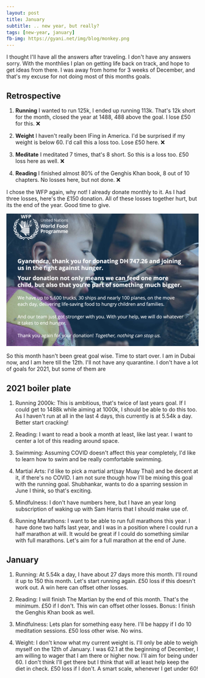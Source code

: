 ```yaml
---
layout: post
title: January
subtitle: .. new year, but really?
tags: [new-year, january]
fb-img: https://gyani.net/img/blog/monkey.png
---
```


I thought I'll have all the answers after traveling. I don't have any answers sorry. With the monthlies I plan on getting life back on track, and hope to get ideas from there. I was away from home for 3 weeks of December, and that's my excuse for not doing most of this months goals.

## Retrospective

1. **Running** I wanted to run 125k, I ended up running 113k. That's 12k short for the month, closed the year at 1488, 488 above the goal. I lose £50 for this. ❌

2. **Weight** I haven't really been IFing in America. I'd be surprised if my weight is below 60. I'd call this a loss too. Lose £50 here. ❌

3. **Meditate** I meditated 7 times, that's 8 short. So this is a loss too. £50 loss here as well. ❌

4. **Reading** I finished almost 80% of the Genghis Khan book, 8 out of 10 chapters. No losses here, but not done. ❌

I chose the WFP again, why not! I already donate monthly to it. As I had three losses, here's the £150 donation. All of these losses together hurt, but its the end of the year. Good time to give.

![Charity](/img/blog/january.png)

So this month hasn't been great goal wise. Time to start over. I am in Dubai now, and I am here till the 12th. I'll not have any quarantine. I don't have a lot of goals for 2021, but some of them are

## 2021 boiler plate

1. Running 2000k: This is ambitious, that's twice of last years goal. If I could get to 1488k while aiming at 1000k, I should be able to do this too. As I haven't run at all in the last 4 days, this currently is at 5.54k a day. Better start cracking!

2. Reading: I want to read a book a month at least, like last year. I want to center a lot of this reading around space.

3. Swimming: Assuming COVID doesn't affect this year completely, I'd like to learn how to swim and be really comfortable swimming.

4. Martial Arts: I'd like to pick a martial art(say Muay Thai) and be decent at it, if there's no COVID. I am not sure though how I'll be mixing this goal with the running goal. Shubhankar, wants to do a sparring session in June I think, so that's exciting.

5. Mindfulness: I don't have numbers here, but I have an year long subscription of waking up with Sam Harris that I should make use of.

6. Running Marathons: I want to be able to run full marathons this year. I have done two halfs last year, and I was in a position where I could run a half marathon at will. It would be great if I could do something similar with full marathons. Let's aim for a full marathon at the end of June.

## January

1. Running: At 5.54k a day, I have about 27 days more this month. I'll round it up to 150 this month. Let's start running again. £50 loss if this doesn't work out. A win here can offset other losses.

2. Reading: I will finish The Martian by the end of this month. That's the minimum. £50 if I don't. This win can offset other losses. Bonus: I finish the Genghis Khan book as well.

3. Mindfulness: Lets plan for something easy here. I'll be happy if I do 10 meditation sessions. £50 loss other wise. No wins.

4. Weight: I don't know what my current weight is. I'll only be able to weigh myself on the 12th of January. I was 62.1 at the beginning of December, I am willing to wager that I am there or higher now. I'll aim for being under 60. I don't think I'll get there but I think that will at least help keep the diet in check. £50 loss if I don't. A smart scale, whenever I get under 60!